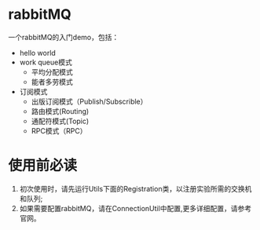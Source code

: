 # rabbitMQ
一个rabbitMQ的入门demo，包括：  
- hello world
- work queue模式
  - 平均分配模式
  - 能者多劳模式
- 订阅模式
  - 出版订阅模式（Publish/Subscrible）
  - 路由模式(Routing)
  - 通配符模式(Topic)
  - RPC模式（RPC）
# 使用前必读
1. 初次使用时，请先运行Utils下面的Registration类，以注册实验所需的交换机和队列;
2. 如果需要配置rabbitMQ，请在ConnectionUtil中配置,更多详细配置，请参考官网。
 


